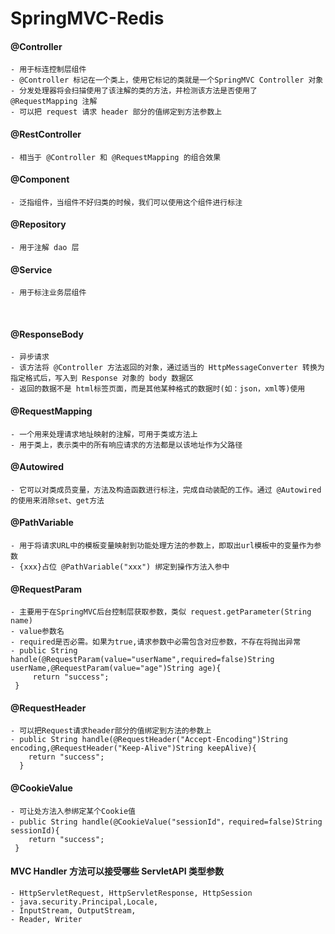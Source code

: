 # SpringMVC-Redis
#### @Controller
    - 用于标连控制层组件
    - @Controller 标记在一个类上，使用它标记的类就是一个SpringMVC Controller 对象
    - 分发处理器将会扫描使用了该注解的类的方法，并检测该方法是否使用了 @RequestMapping 注解
    - 可以把 request 请求 header 部分的值绑定到方法参数上
#### @RestController
    - 相当于 @Controller 和 @RequestMapping 的组合效果
#### @Component
    - 泛指组件，当组件不好归类的时候，我们可以使用这个组件进行标注
#### @Repository
    - 用于注解 dao 层
#### @Service
    - 用于标注业务层组件
<br/>   

#### @ResponseBody
    - 异步请求
    - 该方法将 @Controller 方法返回的对象，通过适当的 HttpMessageConverter 转换为指定格式后，写入到 Response 对象的 body 数据区
    - 返回的数据不是 html标签页面，而是其他某种格式的数据时(如：json，xml等)使用
#### @RequestMapping
    - 一个用来处理请求地址映射的注解，可用于类或方法上
    - 用于类上，表示类中的所有响应请求的方法都是以该地址作为父路径
#### @Autowired
    - 它可以对类成员变量，方法及构造函数进行标注，完成自动装配的工作。通过 @Autowired 的使用来消除set、get方法
#### @PathVariable
    - 用于将请求URL中的模板变量映射到功能处理方法的参数上，即取出url模板中的变量作为参数 
    - {xxx}占位 @PathVariable("xxx") 绑定到操作方法入参中
#### @RequestParam
    - 主要用于在SpringMVC后台控制层获取参数，类似 request.getParameter(String name)
    - value参数名
    - required是否必需。如果为true,请求参数中必需包含对应参数，不存在将抛出异常
    - public String handle(@RequestParam(value="userName",required=false)String userName,@RequestParam(value="age")String age){
         return "success";
     }
#### @RequestHeader
    - 可以把Request请求header部分的值绑定到方法的参数上
    - public String handle(@RequestHeader("Accept-Encoding")String encoding,@RequestHeader("Keep-Alive")String keepAlive){
        return "success";
      }
#### @CookieValue
    - 可让处方法入参绑定某个Cookie值
    - public String handle(@CookieValue("sessionId"，required=false)String sessionId){
        return "success";
     }
#### MVC  Handler 方法可以接受哪些 ServletAPI 类型参数
    - HttpServletRequest, HttpServletResponse, HttpSession
    - java.security.Principal,Locale, 
    - InputStream, OutputStream, 
    - Reader, Writer
